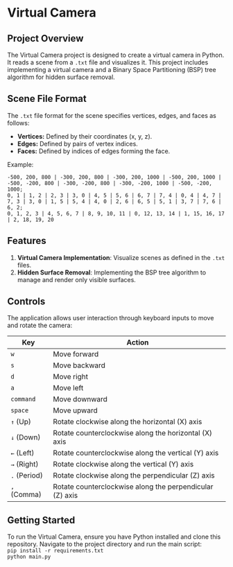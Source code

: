 # Virtual Camera

## Project Overview
The Virtual Camera project is designed to create a virtual camera in Python. It reads a scene from a `.txt` file and visualizes it. This project includes implementing a virtual camera and a Binary Space Partitioning (BSP) tree algorithm for hidden surface removal.

## Scene File Format
The `.txt` file format for the scene specifies vertices, edges, and faces as follows:
- **Vertices:** Defined by their coordinates (x, y, z).
- **Edges:** Defined by pairs of vertex indices.
- **Faces:** Defined by indices of edges forming the face.

Example:
```
-500, 200, 800 | -300, 200, 800 | -300, 200, 1000 | -500, 200, 1000 | -500, -200, 800 | -300, -200, 800 | -300, -200, 1000 | -500, -200, 1000;
0, 1 | 1, 2 | 2, 3 | 3, 0 | 4, 5 | 5, 6 | 6, 7 | 7, 4 | 0, 4 | 4, 7 | 7, 3 | 3, 0 | 1, 5 | 5, 4 | 4, 0 | 2, 6 | 6, 5 | 5, 1 | 3, 7 | 7, 6 | 6, 2;
0, 1, 2, 3 | 4, 5, 6, 7 | 8, 9, 10, 11 | 0, 12, 13, 14 | 1, 15, 16, 17 | 2, 18, 19, 20
```
## Features
1. **Virtual Camera Implementation**: Visualize scenes as defined in the `.txt` files.
2. **Hidden Surface Removal**: Implementing the BSP tree algorithm to manage and render only visible surfaces.

## Controls
The application allows user interaction through keyboard inputs to move and rotate the camera:

| Key           | Action                                             |
|---------------|----------------------------------------------------|
| `w`           | Move forward                                       |
| `s`           | Move backward                                      |
| `d`           | Move right                                         |
| `a`           | Move left                                          |
| `command`     | Move downward                                      |
| `space`       | Move upward                                        |
| `↑` (Up)      | Rotate clockwise along the horizontal (X) axis     |
| `↓` (Down)    | Rotate counterclockwise along the horizontal (X) axis |
| `←` (Left)    | Rotate counterclockwise along the vertical (Y) axis |
| `→` (Right)   | Rotate clockwise along the vertical (Y) axis       |
| `.` (Period)  | Rotate clockwise along the perpendicular (Z) axis  |
| `,` (Comma)   | Rotate counterclockwise along the perpendicular (Z) axis |

## Getting Started
To run the Virtual Camera, ensure you have Python installed and clone this repository. Navigate to the project directory and run the main script:<br>
`pip install -r requirements.txt`<br>
`python main.py`